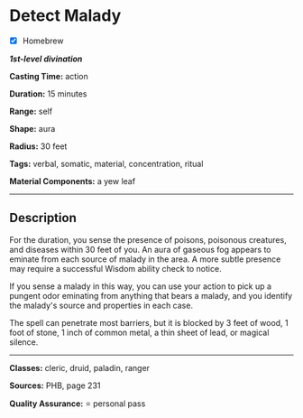 # Detect Malady

- [x] Homebrew

***1st-level divination***

**Casting Time:** action

**Duration:** 15 minutes

**Range:** self

**Shape:** aura

**Radius:** 30 feet

**Tags:** verbal, somatic, material, concentration, ritual

**Material Components:** a yew leaf

---

## Description
For the duration, you sense the presence of poisons, poisonous creatures, and diseases within 30 feet of you.
An aura of gaseous fog appears to eminate from each source of malady in the area.
A more subtle presence may require a successful Wisdom ability check to notice.

If you sense a malady in this way, you can use your action to pick up a pungent odor eminating from anything that bears a malady, and you identify the malady's source and properties in each case.

The spell can penetrate most barriers, but it is blocked by 3 feet of wood, 1 foot of stone, 1 inch of common metal, a thin sheet of lead, or magical silence.

---

**Classes:** cleric, druid, paladin, ranger

**Sources:** PHB, page 231

**Quality Assurance:** :star: personal pass
